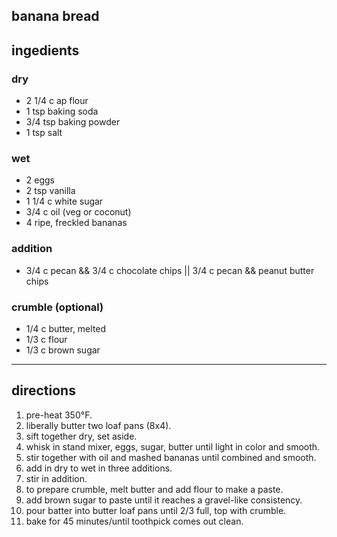 ## banana bread

## ingedients

### dry

- 2 1/4 c ap flour
- 1 tsp baking soda
- 3/4 tsp baking powder
- 1 tsp salt

### wet

- 2 eggs
- 2 tsp vanilla
- 1 1/4 c white sugar
- 3/4 c oil (veg or coconut)
- 4 ripe, freckled bananas

### addition

- 3/4 c pecan && 3/4 c chocolate chips || 3/4 c pecan && peanut butter chips

### crumble (optional)

- 1/4 c butter, melted
- 1/3 c flour
- 1/3 c brown sugar

---

## directions

1. pre-heat 350°F.
1. liberally butter two loaf pans (8x4).
1. sift together dry, set aside.
1. whisk in stand mixer, eggs, sugar, butter until light in color and smooth.
1. stir together with oil and mashed bananas until combined and smooth.
1. add in dry to wet in three additions.
1. stir in addition.
1. to prepare crumble, melt butter and add flour to make a paste.
1. add brown sugar to paste until it reaches a gravel-like consistency.
1. pour batter into butter loaf pans until 2/3 full, top with crumble.
1. bake for 45 minutes/until toothpick comes out clean.
